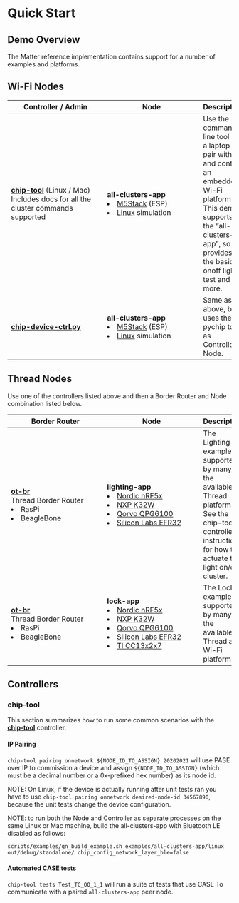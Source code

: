 # Quick Start

## Demo Overview

The Matter reference implementation contains support for a number of examples
and platforms.

## Wi-Fi Nodes

| <div style="width:200px">Controller / Admin</div>                                                                                                                                     | <div style="width:200px">Node</div>                                                                                                                                                                                                                                 | Description                                                                                                                                                                               |
| ------------------------------------------------------------------------------------------------------------------------------------------------------------------------------------- | ------------------------------------------------------------------------------------------------------------------------------------------------------------------------------------------------------------------------------------------------------------------- | ----------------------------------------------------------------------------------------------------------------------------------------------------------------------------------------- |
| [**chip-tool**](https://github.com/project-chip/connectedhomeip/blob/master/examples/chip-tool/README.md) (Linux / Mac)<br> Includes docs for all the cluster commands supported <br> | **all-clusters-app** <li> [M5Stack](https://github.com/project-chip/connectedhomeip/blob/master/examples/all-clusters-app/esp32/README.md) (ESP)<li>[Linux](https://github.com/project-chip/connectedhomeip/tree/master/examples/all-clusters-app/linux) simulation | Use the command line tool on a laptop to pair with and control an embedded Wi-Fi platform. This demo supports the “all-clusters-app”, so it provides the basic onoff light test and more. |
| [**chip-device-ctrl.py**](https://github.com/project-chip/connectedhomeip/blob/master/src/controller/python/README.md)                                                                | **all-clusters-app**<li> [M5Stack](https://github.com/project-chip/connectedhomeip/blob/master/examples/all-clusters-app/esp32/README.md) (ESP)<li> [Linux](https://github.com/project-chip/connectedhomeip/tree/master/examples/all-clusters-app/linux) simulation | Same as above, but uses the pychip tool as Controller Node.                                                                                                                               |

## Thread Nodes

Use one of the controllers listed above and then a Border Router and Node
combination listed below.

| <div style="width:200px">Border Router</div>                                                                   | <div style="width:200px">Node</div>                                                                                                                                                                                                                                                                                                                                                                                                                                                                                                                                                                            | Description                                                                                                                                                         |
| -------------------------------------------------------------------------------------------------------------- | -------------------------------------------------------------------------------------------------------------------------------------------------------------------------------------------------------------------------------------------------------------------------------------------------------------------------------------------------------------------------------------------------------------------------------------------------------------------------------------------------------------------------------------------------------------------------------------------------------------- | ------------------------------------------------------------------------------------------------------------------------------------------------------------------- |
| [**ot-br**](https://openthread.io/guides/border-router/build)<br>Thread Border Router <li>RasPi <li>BeagleBone | **lighting-app** <li>[Nordic nRF5x](https://github.com/project-chip/connectedhomeip/tree/master/examples/lighting-app/nrfconnect/README.md) <li> [NXP K32W](https://github.com/project-chip/connectedhomeip/tree/master/examples/lighting-app/k32w/README.md) <li> [Qorvo QPG6100](https://github.com/project-chip/connectedhomeip/tree/master/examples/lighting-app/qpg) <li> [Silicon Labs EFR32](https://github.com/project-chip/connectedhomeip/tree/master/examples/lighting-app/efr32/README.md)                                                                                                         | The Lighting example is supported by many of the available Thread platforms. See the chip-tool controller instructions for how to actuate the light on/off cluster. |
| [**ot-br**](https://openthread.io/guides/border-router/build)<br>Thread Border Router <li>RasPi <li>BeagleBone | **lock-app** <li>[Nordic nRF5x](https://github.com/project-chip/connectedhomeip/tree/master/examples/lock-app/nrfconnect/README.md) <li> [NXP K32W](https://github.com/project-chip/connectedhomeip/tree/master/examples/lock-app/k32w/README.md) <li> [Qorvo QPG6100](https://github.com/project-chip/connectedhomeip/tree/master/examples/lock-app/qpg) <li> [Silicon Labs EFR32](https://github.com/project-chip/connectedhomeip/tree/master/examples/lock-app/efr32/README.md) <li> [TI CC13x2x7](https://github.com/project-chip/connectedhomeip/tree/master/examples/lock-app/cc13x2x7_26x2x7/README.md) | The Lock example is supported by many of the available Thread and Wi-Fi platforms.                                                                                  |

## Controllers

### chip-tool

This section summarizes how to run some common scenarios with the
[**chip-tool**](https://github.com/project-chip/connectedhomeip/blob/master/examples/chip-tool/README.md)
controller.

#### IP Pairing

`chip-tool pairing onnetwork ${NODE_ID_TO_ASSIGN} 20202021` will use PASE over
IP to commission a device and assign `${NODE_ID_TO_ASSIGN}` (which must be a
decimal number or a 0x-prefixed hex number) as its node id.

NOTE: On Linux, if the device is actually running after unit tests ran you have
to use `chip-tool pairing onnetwork desired-node-id 34567890`, because the unit
tests change the device configuration.

NOTE: to run both the Node and Controller as separate processes on the same
Linux or Mac machine, build the all-clusters-app with Bluetooth LE disabled as
follows:

`scripts/examples/gn_build_example.sh examples/all-clusters-app/linux out/debug/standalone/ chip_config_network_layer_ble=false`

#### Automated CASE tests

`chip-tool tests Test_TC_OO_1_1` will run a suite of tests that use CASE To
communicate with a paired `all-clusters-app` peer node.

